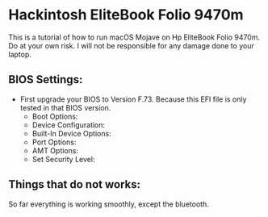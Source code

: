 # Hackintosh EliteBook Folio 9470m
This is a tutorial of how to run macOS Mojave on Hp EliteBook Folio 9470m. Do at your own risk. I will not be responsible for any damage done to your laptop. 

## BIOS Settings:

- First upgrade your BIOS to Version F.73. Because this EFI file is only tested in that BIOS version.
  - Boot Options:
  - Device Configuration:
  - Built-In Device Options:
  - Port Options:
  - AMT Options:
  - Set Security Level:

## Things that do not works:
So far everything is working smoothly, except the bluetooth.
